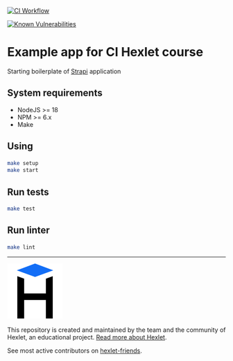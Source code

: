 [![CI Workflow](https://github.com/Odevlysh/hexlet-ci-app/actions/workflows/ci.yml/badge.svg)](https://github.com/Odevlysh/hexlet-ci-app/actions/workflows/ci.yml)

[![Known Vulnerabilities](https://snyk.io/test/github/Odevlysh/hexlet-ci-app/badge.svg)](https://snyk.io/test/github/Odevlysh/hexlet-ci-app)

# Example app for CI Hexlet course

Starting boilerplate of [Strapi](https://strapi.io/) application

## System requirements

* NodeJS >= 18
* NPM >= 6.x
* Make

## Using

```sh
make setup
make start
```

## Run tests

```sh
make test
```

## Run linter

```sh
make lint
```

---

[![Hexlet Ltd. logo](https://raw.githubusercontent.com/Hexlet/assets/master/images/hexlet_logo128.png)](https://hexlet.io/?utm_source=github&utm_medium=link&utm_campaign=hexlet-ci-app)

This repository is created and maintained by the team and the community of Hexlet, an educational project. [Read more about Hexlet](https://hexlet.io/?utm_source=github&utm_medium=link&utm_campaign=hexlet-ci-app).

See most active contributors on [hexlet-friends](https://friends.hexlet.io/).
